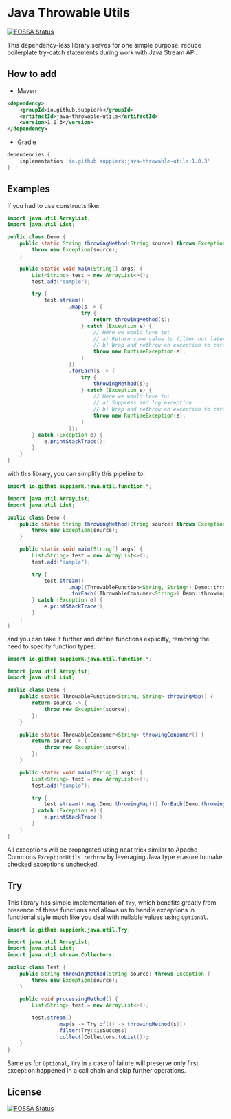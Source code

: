 # Java Throwable Utils

[![FOSSA Status](https://app.fossa.com/api/projects/git%2Bgithub.com%2FSuppieRK%2Fjava-throwable-utils.svg?type=shield)](https://app.fossa.com/projects/git%2Bgithub.com%2FSuppieRK%2Fjava-throwable-utils?ref=badge_shield)

This dependency-less library serves for one simple purpose: 
reduce boilerplate try-catch statements during work with Java Stream API.

## How to add

- Maven
```xml
<dependency>
    <groupId>io.github.suppierk</groupId>
    <artifactId>java-throwable-utils</artifactId>
    <version>1.0.3</version>
</dependency>
```

- Gradle
```groovy
dependencies {
    implementation 'io.github.suppierk:java-throwable-utils:1.0.3'
}
```

## Examples

If you had to use constructs like:

```java
import java.util.ArrayList;
import java.util.List;

public class Demo {
    public static String throwingMethod(String source) throws Exception {
        throw new Exception(source);
    }

    public static void main(String[] args) {
        List<String> test = new ArrayList<>();
        test.add("sample");

        try {
            test.stream()
                    .map(s -> {
                        try {
                            return throwingMethod(s);
                        } catch (Exception e) {
                            // Here we would have to:
                            // a) Return some value to filter out later and log exception
                            // b) Wrap and rethrow an exception to catch it later again
                            throw new RuntimeException(e);
                        }
                    })
                    .forEach(s -> {
                        try {
                            throwingMethod(s);
                        } catch (Exception e) {
                            // Here we would have to:
                            // a) Suppress and log exception
                            // b) Wrap and rethrow an exception to catch it later again
                            throw new RuntimeException(e);
                        }
                    });
        } catch (Exception e) {
            e.printStackTrace();
        }
    }
}
``` 

with this library, you can simplify this pipeline to:

```java
import io.github.suppierk.java.util.function.*;

import java.util.ArrayList;
import java.util.List;

public class Demo {
    public static String throwingMethod(String source) throws Exception {
        throw new Exception(source);
    }

    public static void main(String[] args) {
        List<String> test = new ArrayList<>();
        test.add("sample");

        try {
            test.stream()
                    .map((ThrowableFunction<String, String>) Demo::throwingMethod)
                    .forEach((ThrowableConsumer<String>) Demo::throwingMethod);
        } catch (Exception e) {
            e.printStackTrace();
        }
    }
}
```

and you can take it further and define functions explicitly, removing the need to specify function types:

```java
import io.github.suppierk.java.util.function.*;

import java.util.ArrayList;
import java.util.List;

public class Demo {
    public static ThrowableFunction<String, String> throwingMap() {
        return source -> {
            throw new Exception(source);
        };
    }

    public static ThrowableConsumer<String> throwingConsumer() {
        return source -> {
            throw new Exception(source);
        };
    }

    public static void main(String[] args) {
        List<String> test = new ArrayList<>();
        test.add("sample");

        try {
            test.stream().map(Demo.throwingMap()).forEach(Demo.throwingConsumer());
        } catch (Exception e) {
            e.printStackTrace();
        }
    }
}
```

All exceptions will be propagated using neat trick similar to Apache Commons `ExceptionUtils.rethrow` by leveraging Java type erasure to make checked exceptions unchecked.

## Try

This library has simple implementation of `Try`, 
which benefits greatly from presence of these functions 
and allows us to handle exceptions in functional style much like you deal with nullable values using `Optional`.

```java
import io.github.suppierk.java.util.Try;

import java.util.ArrayList;
import java.util.List;
import java.util.stream.Collectors;

public class Test {
    public String throwingMethod(String source) throws Exception {
        throw new Exception(source);
    }

    public void processingMethod() {
        List<String> test = new ArrayList<>();

        test.stream()
                .map(s -> Try.of(() -> throwingMethod(s)))
                .filter(Try::isSuccess)
                .collect(Collectors.toList());
    }
}
```

Same as for `Optional`, `Try` in a case of failure will preserve only first exception happened in a call chain and skip further operations.

## License
[![FOSSA Status](https://app.fossa.com/api/projects/git%2Bgithub.com%2FSuppieRK%2Fjava-throwable-utils.svg?type=large)](https://app.fossa.com/projects/git%2Bgithub.com%2FSuppieRK%2Fjava-throwable-utils?ref=badge_large)